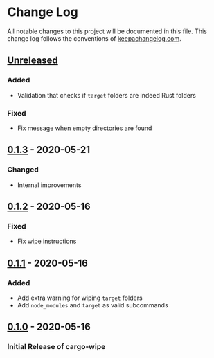 # Change Log

All notable changes to this project will be documented in this
file. This change log follows the conventions of
[keepachangelog.com](http://keepachangelog.com/).

## [Unreleased]
### Added
- Validation that checks if `target` folders are indeed Rust folders

### Fixed
- Fix message when empty directories are found

## [0.1.3] - 2020-05-21
### Changed
- Internal improvements

## [0.1.2] - 2020-05-16
### Fixed
- Fix wipe instructions

## [0.1.1] - 2020-05-16
### Added
- Add extra warning for wiping `target` folders
- Add `node_modules` and `target` as valid subcommands

## [0.1.0] - 2020-05-16
### Initial Release of cargo-wipe

[unreleased]: https://github.com/mihai-dinculescu/cargo-wipe
[0.1.3]: https://github.com/mihai-dinculescu/cargo-wipe/tree/v0.1.3
[0.1.2]: https://github.com/mihai-dinculescu/cargo-wipe/tree/v0.1.2
[0.1.1]: https://github.com/mihai-dinculescu/cargo-wipe/tree/v0.1.1
[0.1.0]: https://github.com/mihai-dinculescu/cargo-wipe/tree/v0.1.0
